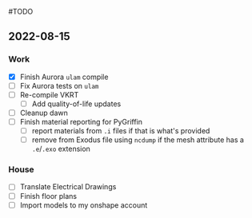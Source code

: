 #TODO

## 2022-08-15

### Work
  - [x] Finish Aurora `ulam`  compile
  - [ ] Fix Aurora tests on `ulam`
  - [ ] Re-compile VKRT
	  - [ ] Add quality-of-life updates
  - [ ] Cleanup dawn
  - [ ] Finish material reporting for PyGriffin
	  - [ ] report materials from `.i` files if that is what's provided
	  - [ ] remove from Exodus file using `ncdump` if the mesh attribute has a `.e`/`.exo` extension

### House
  - [ ] Translate Electrical Drawings
  - [ ] Finish floor plans
  - [ ] Import models to my onshape account
